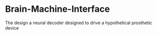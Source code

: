 # Brain-Machine-Interface
The design a neural decoder designed to drive a hypothetical prosthetic device
